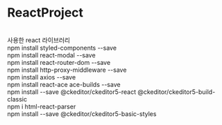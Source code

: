 # ReactProject


<br>
사용한 react 라이브러리
<br>
npm install styled-components --save
<br>
npm install react-modal --save
<br>
npm install react-router-dom --save
<br>
npm install http-proxy-middleware --save
<br>
npm install axios --save
<br>
npm install react-ace ace-builds --save
<br>
npm install --save @ckeditor/ckeditor5-react @ckeditor/ckeditor5-build-classic
<br>
npm i html-react-parser
<br>
npm install --save @ckeditor/ckeditor5-basic-styles
